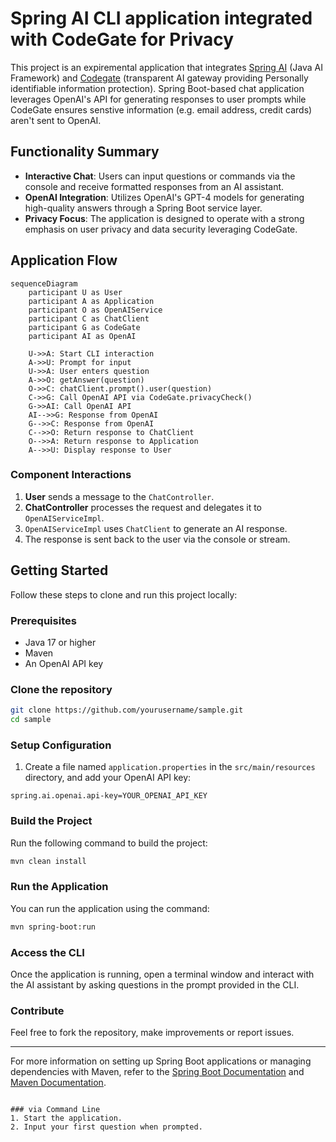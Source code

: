 

#  Spring AI CLI application integrated with CodeGate for Privacy
This project is an expiremental application that integrates [Spring AI](https://spring.io/projects/spring-ai) (Java AI Framework) and [Codegate](https://github.com/stacklok/codegate) (transparent AI gateway providing Personally identifiable information protection). Spring Boot-based chat application leverages OpenAI's API for generating responses to user prompts while CodeGate ensures senstive information (e.g. email address, credit cards) aren't sent to OpenAI. 

## Functionality Summary
- **Interactive Chat**: Users can input questions or commands via the console and receive formatted responses from an AI assistant.
- **OpenAI Integration**: Utilizes OpenAI's GPT-4 models for generating high-quality answers through a Spring Boot service layer.
- **Privacy Focus**: The application is designed to operate with a strong emphasis on user privacy and data security leveraging CodeGate.

## Application Flow 

```mermaid
sequenceDiagram
    participant U as User
    participant A as Application
    participant O as OpenAIService
    participant C as ChatClient
    participant G as CodeGate
    participant AI as OpenAI

    U->>A: Start CLI interaction
    A->>U: Prompt for input
    U->>A: User enters question
    A->>O: getAnswer(question)
    O->>C: chatClient.prompt().user(question)
    C->>G: Call OpenAI API via CodeGate.privacyCheck()
    G->>AI: Call OpenAI API
    AI-->>G: Response from OpenAI
    G-->>C: Response from OpenAI
    C-->>O: Return response to ChatClient
    O-->>A: Return response to Application
    A-->>U: Display response to User
```

### Component Interactions
1. **User** sends a message to the `ChatController`.
2. **ChatController** processes the request and delegates it to `OpenAIServiceImpl`.
3. `OpenAIServiceImpl` uses `ChatClient` to generate an AI response.
4. The response is sent back to the user via the console or stream.

## Getting Started

Follow these steps to clone and run this project locally:

### Prerequisites

- Java 17 or higher
- Maven 
- An OpenAI API key

### Clone the repository

```bash
git clone https://github.com/yourusername/sample.git
cd sample
```

### Setup Configuration

1. Create a file named `application.properties` in the `src/main/resources` directory, and add your OpenAI API key:

```
spring.ai.openai.api-key=YOUR_OPENAI_API_KEY
```

### Build the Project

Run the following command to build the project:

```bash
mvn clean install
```

### Run the Application

You can run the application using the command:

```bash
mvn spring-boot:run
```

### Access the CLI

Once the application is running, open a terminal window and interact with the AI assistant by asking questions in the prompt provided in the CLI.

### Contribute

Feel free to fork the repository, make improvements or report issues.

---

For more information on setting up Spring Boot applications or managing dependencies with Maven, refer to the [Spring Boot Documentation](https://docs.spring.io/spring-boot/docs/current/reference/htmlsingle/) and [Maven Documentation](https://maven.apache.org/guides/index.html).
```

### via Command Line
1. Start the application.
2. Input your first question when prompted.

